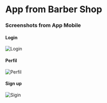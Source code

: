# App from Barber Shop 

### Screenshots from App Mobile

#### Login 
![Login](https://user-images.githubusercontent.com/30422190/69723815-4ba18880-10f9-11ea-92d6-306f7fe2cf64.jpg|width=100)

#### Perfil
![Perfil](https://user-images.githubusercontent.com/30422190/69723817-4ba18880-10f9-11ea-95e6-19198d0ccdb5.jpg)

#### Sign up
![Sigin](https://user-images.githubusercontent.com/30422190/69723818-4c3a1f00-10f9-11ea-94aa-0108e0ff4873.jpg)
